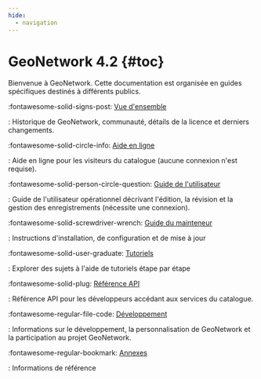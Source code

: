 ```yaml
---
hide:
  - navigation
---
```


# GeoNetwork 4.2 {#toc}

Bienvenue à GeoNetwork. Cette documentation est organisée en guides spécifiques destinés à différents publics.

<div class="grid cards" markdown>

:fontawesome-solid-signs-post: [Vue d'ensemble](overview/index.md)

:   Historique de GeoNetwork, communauté, détails de la licence et derniers changements.

:fontawesome-solid-circle-info: [Aide en ligne](help/index.md)

:   Aide en ligne pour les visiteurs du catalogue (aucune connexion n'est requise).

:fontawesome-solid-person-circle-question: [Guide de l'utilisateur](user-guide/index.md)

:   Guide de l'utilisateur opérationnel décrivant l'édition, la révision et la gestion des enregistrements (nécessite une connexion).

:fontawesome-solid-screwdriver-wrench: [Guide du mainteneur](maintainer-guide/index.md)

:   Instructions d'installation, de configuration et de mise à jour

:fontawesome-solid-user-graduate: [Tutoriels](tutorials/index.md)

:   Explorer des sujets à l'aide de tutoriels étape par étape

:fontawesome-solid-plug: [Référence API](api/index.md)

:   Référence API pour les développeurs accédant aux services du catalogue.

:fontawesome-regular-file-code: [Développement](devel/index.md)

:   Informations sur le développement, la personnalisation de GeoNetwork et la participation au projet GeoNetwork.

:fontawesome-regular-bookmark: [Annexes](annexes/index.md)

:   Informations de référence

</div>
